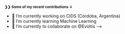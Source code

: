 
<small><strong>❯❯ Some of my recent contributions ↓</strong></small>

- 🔭 I’m currently working on CIDS (Córdoba, Argentina)
- 🌱 I’m currently learning Machine Learning
- 👯 I’m currently to collaborate on @Evoltis
-->
